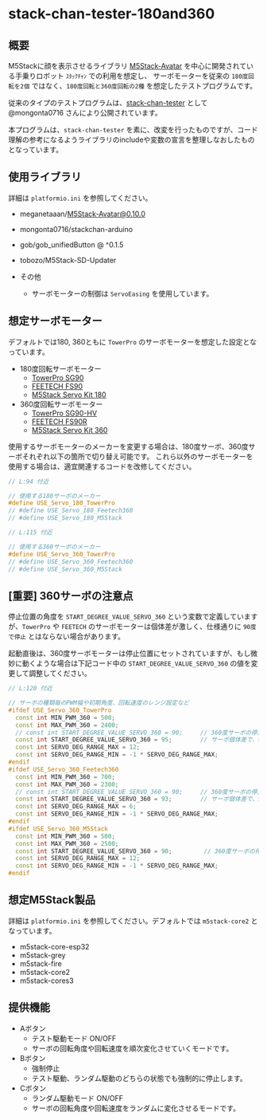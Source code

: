 # stack-chan-tester-180and360

## 概要

M5Stackに顔を表示させるライブラリ [M5Stack-Avatar](https://github.com/stack-chan/m5stack-avatar) を中心に開発されている手乗りロボット `ｽﾀｯｸﾁｬﾝ` での利用を想定し、
サーボモーターを従来の `180度回転を2個` ではなく、`180度回転と360度回転の2種` を想定したテストプログラムです。

従来のタイプのテストプログラムは、[stack-chan-tester](https://github.com/mongonta0716/stack-chan-tester) として @mongonta0716 さんにより公開されています。

本プログラムは、`stack-chan-tester` を素に、改変を行ったものですが、コード理解の参考になるようライブラリのincludeや変数の宣言を整理しなおしたものとなっています。

## 使用ライブラリ

詳細は `platformio.ini` を参照してください。

- meganetaaan/M5Stack-Avatar@0.10.0
- mongonta0716/stackchan-arduino
- gob/gob_unifiedButton @ ^0.1.5
- tobozo/M5Stack-SD-Updater

- その他
  - サーボモーターの制御は `ServoEasing` を使用しています。

## 想定サーボモーター

デフォルトでは180, 360ともに `TowerPro` のサーボモーターを想定した設定となっています。

- 180度回転サーボモーター
  - [TowerPro SG90](https://akizukidenshi.com/catalog/g/g108761/)
  - [FEETECH FS90](https://www.switch-science.com/products/7111)
  - [M5Stack Servo Kit 180](https://www.switch-science.com/products/6478)
- 360度回転サーボモーター
  - [TowerPro SG90-HV](https://akizukidenshi.com/catalog/g/g114382/)
  - [FEETECH FS90R](https://www.switch-science.com/products/7113)
  - [M5Stack Servo Kit 360](https://www.switch-science.com/products/6479)

使用するサーボモーターのメーカーを変更する場合は、180度サーボ、360度サーボそれぞれ以下の箇所で切り替え可能です。
これら以外のサーボモーターを使用する場合は、適宜関連するコードを改修してください。

``` cpp
// L:94 付近

// 使用する180サーボのメーカー
#define USE_Servo_180_TowerPro
// #define USE_Servo_180_Feetech360
// #define USE_Servo_180_M5Stack
```

``` cpp
// L:115 付近

// 使用する360サーボのメーカー
#define USE_Servo_360_TowerPro
// #define USE_Servo_360_Feetech360
// #define USE_Servo_360_M5Stack
```

## [重要] 360サーボの注意点

停止位置の角度を `START_DEGREE_VALUE_SERVO_360` という変数で定義していますが、`TowerPro` や `FEETECH` のサーボモーターは個体差が激しく、仕様通りに `90度で停止` とはならない場合があります。

起動直後は、360度サーボモーターは停止位置にセットされていますが、もし微妙に動くような場合は下記コード中の `START_DEGREE_VALUE_SERVO_360` の値を変更して調整してください。

``` cpp
// L:120 付近

// サーボの種類毎のPWM幅や初期角度、回転速度のレンジ設定など
#ifdef USE_Servo_360_TowerPro
  const int MIN_PWM_360 = 500;
  const int MAX_PWM_360 = 2400;
  // const int START_DEGREE_VALUE_SERVO_360 = 90;     // 360度サーボの停止位置：仕様では90で停止
  const int START_DEGREE_VALUE_SERVO_360 = 95;        // サーボ個体差で、90度指定で停止しなかった場合値を変えてみる（試作に使用したsg90-hvの場合95付近で停止だった)
  const int SERVO_DEG_RANGE_MAX = 12;
  const int SERVO_DEG_RANGE_MIN = -1 * SERVO_DEG_RANGE_MAX;
#endif
#ifdef USE_Servo_360_Feetech360
  const int MIN_PWM_360 = 700;
  const int MAX_PWM_360 = 2300;
  // const int START_DEGREE_VALUE_SERVO_360 = 90;     // 360度サーボの停止位置：仕様では90で停止
  const int START_DEGREE_VALUE_SERVO_360 = 93;        // サーボ個体差で、90度指定で停止しなかった場合値を変えてみる（試作に使用したsg90-hvの場合95付近で停止だった)
  const int SERVO_DEG_RANGE_MAX = 6;
  const int SERVO_DEG_RANGE_MIN = -1 * SERVO_DEG_RANGE_MAX;
#endif
#ifdef USE_Servo_360_M5Stack
  const int MIN_PWM_360 = 500;
  const int MAX_PWM_360 = 2500;
  const int START_DEGREE_VALUE_SERVO_360 = 90;         // 360度サーボの停止位置：仕様では90で停止（M5Stack公式は停止のレンジが85～95あたりと広めにとられている様子。手元では個体差なし）
  const int SERVO_DEG_RANGE_MAX = 12;
  const int SERVO_DEG_RANGE_MIN = -1 * SERVO_DEG_RANGE_MAX;
#endif
```

## 想定M5Stack製品

詳細は `platformio.ini` を参照してください。デフォルトでは `m5stack-core2` となっています。

- m5stack-core-esp32
- m5stack-grey
- m5stack-fire
- m5stack-core2
- m5stack-cores3

## 提供機能

- Aボタン
  - テスト駆動モード ON/OFF
  - サーボの回転角度や回転速度を順次変化させていくモードです。
- Bボタン
  - 強制停止
  - テスト駆動、ランダム駆動のどちらの状態でも強制的に停止します。
- Cボタン
  - ランダム駆動モード ON/OFF
  - サーボの回転角度や回転速度をランダムに変化させるモードです。
